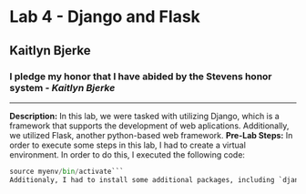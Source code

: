 # Lab 4 - Django and Flask
## Kaitlyn Bjerke
### I pledge my honor that I have abided by the Stevens honor system - *Kaitlyn Bjerke*
---
**Description:** In this lab, we were tasked with utilizing Django, which is a framework that supports the development of web aplications. Additionally, we utilized Flask, another python-based web framework.
**Pre-Lab Steps:** In order to execute some steps in this lab, I had to create a virtual environment. In order to do this, I executed the following code:
```python -m venv myenv
source myenv/bin/activate```
Additionaly, I had to install some additional packages, including `django`, `djangorestframework`, `setuptools`, `django-filter`, `markdown`, `requests`, and `flask`
